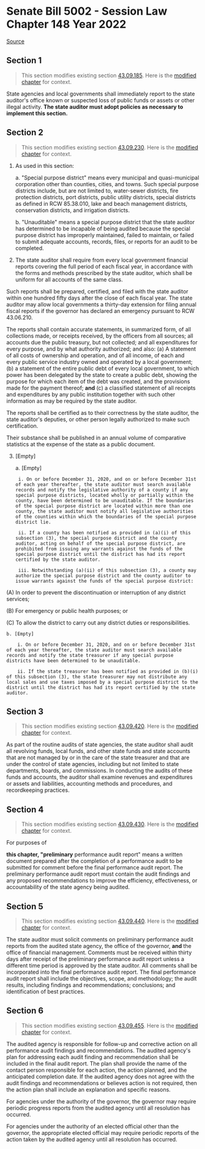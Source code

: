 # Senate Bill 5002 - Session Law Chapter 148 Year 2022

[Source](http://lawfilesext.leg.wa.gov/biennium/2021-22/Pdf/Bills/Session%20Laws/Senate/5002.SL.pdf)
## Section 1
> This section modifies existing section [43.09.185](/rcw/43_state_government—executive/43.009_state_auditor.md). Here is the [modified chapter](rcw/43_state_government—executive/43.009_state_auditor.md) for context.

State agencies and local governments shall immediately report to the state auditor's office known or suspected loss of public funds or assets or other illegal activity. **The state auditor must adopt policies as necessary to implement this section.**


## Section 2
> This section modifies existing section [43.09.230](/rcw/43_state_government—executive/43.009_state_auditor.md). Here is the [modified chapter](rcw/43_state_government—executive/43.009_state_auditor.md) for context.

1. As used in this section:

    a. "Special purpose district" means every municipal and quasi-municipal corporation other than counties, cities, and towns. Such special purpose districts include, but are not limited to, water-sewer districts, fire protection districts, port districts, public utility districts, special districts as defined in RCW 85.38.010, lake and beach management districts, conservation districts, and irrigation districts.

    b. "Unauditable" means a special purpose district that the state auditor has determined to be incapable of being audited because the special purpose district has improperly maintained, failed to maintain, or failed to submit adequate accounts, records, files, or reports for an audit to be completed.

2. The state auditor shall require from every local government financial reports covering the full period of each fiscal year, in accordance with the forms and methods prescribed by the state auditor, which shall be uniform for all accounts of the same class.

Such reports shall be prepared, certified, and filed with the state auditor within one hundred fifty days after the close of each fiscal year. The state auditor may allow local governments a thirty-day extension for filing annual fiscal reports if the governor has declared an emergency pursuant to RCW 43.06.210.

The reports shall contain accurate statements, in summarized form, of all collections made, or receipts received, by the officers from all sources; all accounts due the public treasury, but not collected; and all expenditures for every purpose, and by what authority authorized; and also: (a) A statement of all costs of ownership and operation, and of all income, of each and every public service industry owned and operated by a local government; (b) a statement of the entire public debt of every local government, to which power has been delegated by the state to create a public debt, showing the purpose for which each item of the debt was created, and the provisions made for the payment thereof; **and** (c) a classified statement of all receipts and expenditures by any public institution together with such other information as may be required by the state auditor.

The reports shall be certified as to their correctness by the state auditor, the state auditor's deputies, or other person legally authorized to make such certification.

Their substance shall be published in an annual volume of comparative statistics at the expense of the state as a public document.

3. [Empty]

    a. [Empty]

        i. On or before December 31, 2020, and on or before December 31st of each year thereafter, the state auditor must search available records and notify the legislative authority of a county if any special purpose districts, located wholly or partially within the county, have been determined to be unauditable. If the boundaries of the special purpose district are located within more than one county, the state auditor must notify all legislative authorities of the counties within which the boundaries of the special purpose district lie.

        ii. If a county has been notified as provided in (a)(i) of this subsection (3), the special purpose district and the county auditor, acting on behalf of the special purpose district, are prohibited from issuing any warrants against the funds of the special purpose district until the district has had its report certified by the state auditor.

        iii. Notwithstanding (a)(ii) of this subsection (3), a county may authorize the special purpose district and the county auditor to issue warrants against the funds of the special purpose district:

(A) In order to prevent the discontinuation or interruption of any district services;

(B) For emergency or public health purposes; or

(C) To allow the district to carry out any district duties or responsibilities.

    b. [Empty]

        i. On or before December 31, 2020, and on or before December 31st of each year thereafter, the state auditor must search available records and notify the state treasurer if any special purpose districts have been determined to be unauditable.

        ii. If the state treasurer has been notified as provided in (b)(i) of this subsection (3), the state treasurer may not distribute any local sales and use taxes imposed by a special purpose district to the district until the district has had its report certified by the state auditor.


## Section 3
> This section modifies existing section [43.09.420](/rcw/43_state_government—executive/43.009_state_auditor.md). Here is the [modified chapter](rcw/43_state_government—executive/43.009_state_auditor.md) for context.

As part of the routine audits of state agencies, the state auditor shall audit all revolving funds, local funds, and other state funds and state accounts that are not managed by or in the care of the state treasurer and that are under the control of state agencies, including but not limited to state departments, boards, and commissions. In conducting the audits of these funds and accounts, the auditor shall examine revenues and expenditures or assets and liabilities, accounting methods and procedures, and recordkeeping practices.


## Section 4
> This section modifies existing section [43.09.430](/rcw/43_state_government—executive/43.009_state_auditor.md). Here is the [modified chapter](rcw/43_state_government—executive/43.009_state_auditor.md) for context.

For purposes of

**this chapter, "preliminary** performance audit report" means a written document prepared after the completion of a performance audit to be submitted for comment before the final performance audit report. The preliminary performance audit report must contain the audit findings and any proposed recommendations to improve the efficiency, effectiveness, or accountability of the state agency being audited.


## Section 5
> This section modifies existing section [43.09.440](/rcw/43_state_government—executive/43.009_state_auditor.md). Here is the [modified chapter](rcw/43_state_government—executive/43.009_state_auditor.md) for context.

The state auditor must solicit comments on preliminary performance audit reports from the audited state agency, the office of the governor, **and** the office of financial management. Comments must be received within thirty days after receipt of the preliminary performance audit report unless a different time period is approved by the state auditor. All comments shall be incorporated into the final performance audit report. The final performance audit report shall include the objectives, scope, and methodology; the audit results, including findings and recommendations; conclusions; and identification of best practices.


## Section 6
> This section modifies existing section [43.09.455](/rcw/43_state_government—executive/43.009_state_auditor.md). Here is the [modified chapter](rcw/43_state_government—executive/43.009_state_auditor.md) for context.

The audited agency is responsible for follow-up and corrective action on all performance audit findings and recommendations. The audited agency's plan for addressing each audit finding and recommendation shall be included in the final audit report. The plan shall provide the name of the contact person responsible for each action, the action planned, and the anticipated completion date. If the audited agency does not agree with the audit findings and recommendations or believes action is not required, then the action plan shall include an explanation and specific reasons.

For agencies under the authority of the governor, the governor may require periodic progress reports from the audited agency until all resolution has occurred.

For agencies under the authority of an elected official other than the governor, the appropriate elected official may require periodic reports of the action taken by the audited agency until all resolution has occurred.

